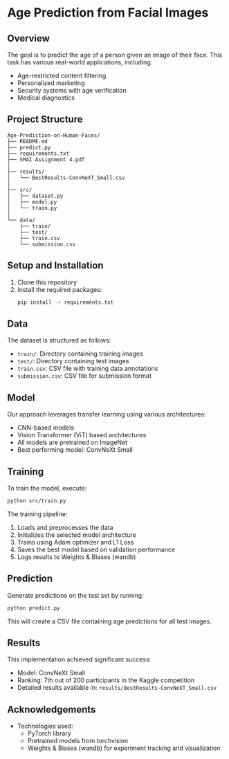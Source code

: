 # Age Prediction from Facial Images

## Overview

The goal is to predict the age of a person given an image of their face. This task has various real-world applications, including:

- Age-restricted content filtering
- Personalized marketing
- Security systems with age verification
- Medical diagnostics

## Project Structure

```
Age-Prediction-on-Human-Faces/
├── README.md
├── predict.py
├── requirements.txt
├── SMAI Assignment 4.pdf    
│
├── results/
│   └── BestResults-ConvNeXT_Small.csv
│
├── src/
│   ├── dataset.py
│   ├── model.py
│   └── train.py
│
└── data/
    ├── train/
    ├── test/
    ├── train.csv
    └── submission.csv
```

## Setup and Installation

1. Clone this repository
2. Install the required packages:
   ```bash
   pip install -r requirements.txt
   ```

## Data

The dataset is structured as follows:

- `train/`: Directory containing training images
- `test/`: Directory containing test images
- `train.csv`: CSV file with training data annotations
- `submission.csv`: CSV file for submission format

## Model

Our approach leverages transfer learning using various architectures:

- CNN-based models
- Vision Transformer (ViT) based architectures
- All models are pretrained on ImageNet
- Best performing model: ConvNeXt Small

## Training

To train the model, execute:

```bash
python src/train.py
```

The training pipeline:

1. Loads and preprocesses the data
2. Initializes the selected model architecture
3. Trains using Adam optimizer and L1 Loss
4. Saves the best model based on validation performance
5. Logs results to Weights & Biases (wandb)

## Prediction

Generate predictions on the test set by running:

```bash
python predict.py
```

This will create a CSV file containing age predictions for all test images.

## Results

This implementation achieved significant success:

- Model: ConvNeXt Small
- Ranking: 7th out of 200 participants in the Kaggle competition
- Detailed results available in: `results/BestResults-ConvNeXT_Small.csv`

## Acknowledgements

- Technologies used:
  - PyTorch library
  - Pretrained models from torchvision
  - Weights & Biases (wandb) for experiment tracking and visualization

